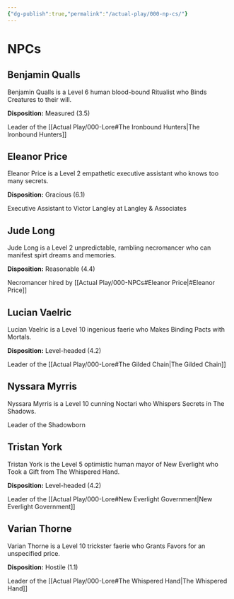 ```yaml
---
{"dg-publish":true,"permalink":"/actual-play/000-np-cs/"}
---
```


# NPCs

## Benjamin Qualls
Benjamin Qualls is a Level 6 human blood-bound Ritualist who Binds Creatures to their will.

**Disposition:** Measured (3.5)

Leader of the [[Actual Play/000-Lore#The Ironbound Hunters\|The Ironbound Hunters]]

## Eleanor Price
Eleanor Price is a Level 2 empathetic executive assistant who knows too many secrets.

**Disposition:** Gracious (6.1)

Executive Assistant to Victor Langley at Langley & Associates

## Jude Long
Jude Long is a Level 2 unpredictable, rambling necromancer who can manifest spirt dreams and memories.

**Disposition:** Reasonable (4.4)

Necromancer hired by [[Actual Play/000-NPCs#Eleanor Price\|#Eleanor Price]]

## Lucian Vaelric
Lucian Vaelric is a Level 10 ingenious faerie who Makes Binding Pacts with Mortals.

**Disposition:** Level-headed (4.2)

Leader of the [[Actual Play/000-Lore#The Gilded Chain\|The Gilded Chain]]

## Nyssara Myrris
Nyssara Myrris is a Level 10 cunning Noctari who Whispers Secrets in The Shadows.

Leader of the Shadowborn

## Tristan York
Tristan York is the Level 5 optimistic human mayor of New Everlight who Took a Gift from The Whispered Hand.

**Disposition:** Level-headed (4.2)

Leader of the [[Actual Play/000-Lore#New Everlight Government\|New Everlight Government]]

## Varian Thorne
Varian Thorne is a Level 10 trickster faerie who Grants Favors for an unspecified price.

**Disposition:** Hostile (1.1)

Leader of the [[Actual Play/000-Lore#The Whispered Hand\|The Whispered Hand]]